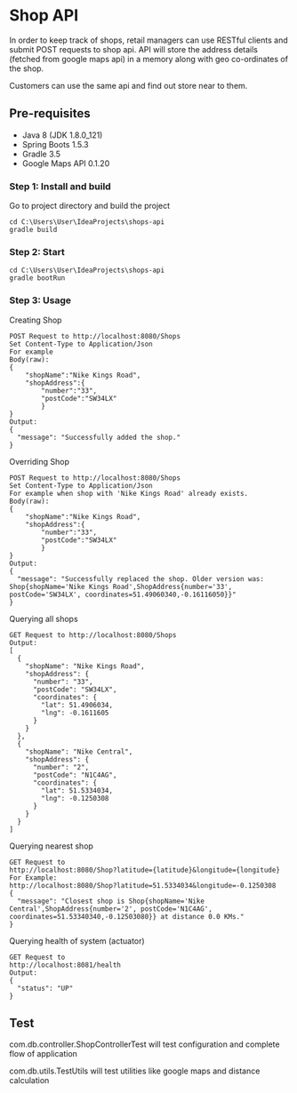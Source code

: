 # Shop API

In order to keep track of shops, retail managers can use RESTful clients and submit POST requests to shop api. API will store the address details (fetched from google maps api) in a memory along with geo co-ordinates of the shop.

Customers can use the same api and find out store near to them.

## Pre-requisites
- Java 8 (JDK 1.8.0_121)
- Spring Boots 1.5.3
- Gradle 3.5
- Google Maps API 0.1.20

### Step 1: Install and build
Go to project directory and build the project
```
cd C:\Users\User\IdeaProjects\shops-api
gradle build
```

### Step 2: Start

```
cd C:\Users\User\IdeaProjects\shops-api
gradle bootRun
```

### Step 3: Usage
Creating Shop
```
POST Request to http://localhost:8080/Shops
Set Content-Type to Application/Json
For example
Body(raw):
{
	"shopName":"Nike Kings Road",
	"shopAddress":{
		"number":"33",
		"postCode":"SW34LX"
		}
}
Output:
{
  "message": "Successfully added the shop."
}
```

Overriding Shop
```
POST Request to http://localhost:8080/Shops
Set Content-Type to Application/Json
For example when shop with 'Nike Kings Road' already exists.
Body(raw):
{
	"shopName":"Nike Kings Road",
	"shopAddress":{
		"number":"33",
		"postCode":"SW34LX"
		}
}
Output:
{
  "message": "Successfully replaced the shop. Older version was: Shop{shopName='Nike Kings Road',ShopAddress{number='33', postCode='SW34LX', coordinates=51.49060340,-0.16116050}}"
}
```



Querying all shops
```
GET Request to http://localhost:8080/Shops
Output:
[
  {
    "shopName": "Nike Kings Road",
    "shopAddress": {
      "number": "33",
      "postCode": "SW34LX",
      "coordinates": {
        "lat": 51.4906034,
        "lng": -0.1611605
      }
    }
  },
  {
    "shopName": "Nike Central",
    "shopAddress": {
      "number": "2",
      "postCode": "N1C4AG",
      "coordinates": {
        "lat": 51.5334034,
        "lng": -0.1250308
      }
    }
  }
]
```

Querying nearest shop
```
GET Request to 
http://localhost:8080/Shop?latitude={latitude}&longitude={longitude}
For Example:
http://localhost:8080/Shop?latitude=51.5334034&longitude=-0.1250308
{
  "message": "Closest shop is Shop{shopName='Nike Central',ShopAddress{number='2', postCode='N1C4AG', coordinates=51.53340340,-0.12503080}} at distance 0.0 KMs."
}
```

Querying health of system (actuator)
```
GET Request to 
http://localhost:8081/health
Output:
{
  "status": "UP"
}
```

## Test
com.db.controller.ShopControllerTest will test configuration and complete flow of application

com.db.utils.TestUtils will test utilities like google maps and distance calculation

